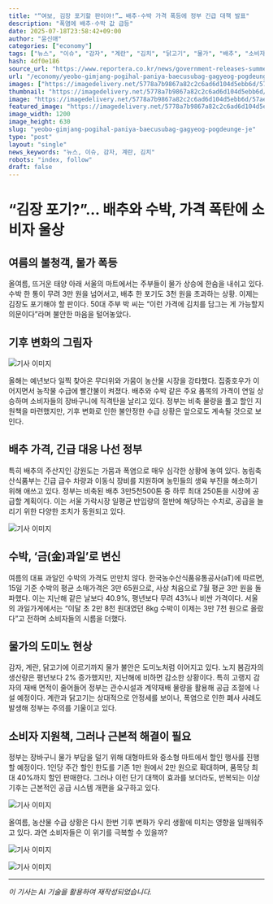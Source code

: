 ```yaml
---
title: "“여보, 김장 포기할 판이야!”… 배추·수박 가격 폭등에 정부 긴급 대책 발표"
description: "폭염에 배추·수박 값 급등"
date: 2025-07-18T23:58:42+09:00
author: "윤신애"
categories: ["economy"]
tags: ["뉴스", "이슈", "감자", "계란", "김치", "닭고기", "물가", "배추", "소비자물가", "수박", "정부", "할인", "농산물 가격", "이상기후"]
hash: 4df0e186
source_url: "https://www.reportera.co.kr/news/government-releases-summer-cabbage-reserves/"
url: "/economy/yeobo-gimjang-pogihal-paniya-baecusubag-gagyeog-pogdeunge-je/"
images: ["https://imagedelivery.net/5778a7b9867a82c2c6ad6d104d5ebb6d/57ae7aea-ebc4-4e7c-ad95-cf801f719100/public"]
thumbnail: "https://imagedelivery.net/5778a7b9867a82c2c6ad6d104d5ebb6d/57ae7aea-ebc4-4e7c-ad95-cf801f719100/public"
image: "https://imagedelivery.net/5778a7b9867a82c2c6ad6d104d5ebb6d/57ae7aea-ebc4-4e7c-ad95-cf801f719100/public"
featured_image: "https://imagedelivery.net/5778a7b9867a82c2c6ad6d104d5ebb6d/57ae7aea-ebc4-4e7c-ad95-cf801f719100/public"
image_width: 1200
image_height: 630
slug: "yeobo-gimjang-pogihal-paniya-baecusubag-gagyeog-pogdeunge-je"
type: "post"
layout: "single"
news_keywords: "뉴스, 이슈, 감자, 계란, 김치"
robots: "index, follow"
draft: false
---
```


# “김장 포기?”… 배추와 수박, 가격 폭탄에 소비자 울상

## 여름의 불청객, 물가 폭등

올여름, 뜨거운 태양 아래 서울의 마트에서는 주부들이 물가 상승에 한숨을 내쉬고 있다. 수박 한 통이 무려 3만 원을 넘어서고, 배추 한 포기도 3천 원을 초과하는 상황. 이제는 김장도 포기해야 할 판이다. 50대 주부 박 씨는 “이런 가격에 김치를 담그는 게 가능할지 의문이다”라며 불안한 마음을 털어놓았다.

## 기후 변화의 그림자


![기사 이미지](https://imagedelivery.net/5778a7b9867a82c2c6ad6d104d5ebb6d/7301a7d5-4368-490b-ebf9-ab90119b0700/public)


올해는 예년보다 일찍 찾아온 무더위와 가뭄이 농산물 시장을 강타했다. 집중호우가 이어지면서 농작물 수급에 빨간불이 켜졌다. 배추와 수박 같은 주요 품목의 가격이 연일 상승하며 소비자들의 장바구니에 직격탄을 날리고 있다. 정부는 비축 물량을 풀고 할인 지원책을 마련했지만, 기후 변화로 인한 불안정한 수급 상황은 앞으로도 계속될 것으로 보인다.

## 배추 가격, 긴급 대응 나선 정부

특히 배추의 주산지인 강원도는 가뭄과 폭염으로 매우 심각한 상황에 놓여 있다. 농림축산식품부는 긴급 급수 차량과 이동식 장비를 지원하며 농민들의 생육 부진을 해소하기 위해 애쓰고 있다. 정부는 비축된 배추 3만5천500톤 중 하루 최대 250톤을 시장에 공급할 계획이다. 이는 서울 가락시장 일평균 반입량의 절반에 해당하는 수치로, 공급을 늘리기 위한 다양한 조치가 동원되고 있다.


![기사 이미지](https://imagedelivery.net/5778a7b9867a82c2c6ad6d104d5ebb6d/0b91165b-0b33-4710-2904-e6e58aa1a300/public)


## 수박, ‘금(金)과일’로 변신

여름의 대표 과일인 수박의 가격도 만만치 않다. 한국농수산식품유통공사(aT)에 따르면, 15일 기준 수박의 평균 소매가격은 3만 65원으로, 사상 처음으로 7월 평균 3만 원을 돌파했다. 이는 지난해 같은 날보다 40.9%, 평년보다 무려 43%나 비싼 가격이다. 서울의 과일가게에서는 “이달 초 2만 8천 원대였던 8kg 수박이 이제는 3만 7천 원으로 올랐다”고 전하며 소비자들의 시름을 더했다.

## 물가의 도미노 현상

감자, 계란, 닭고기에 이르기까지 물가 불안은 도미노처럼 이어지고 있다. 노지 봄감자의 생산량은 평년보다 2% 증가했지만, 지난해에 비하면 감소한 상황이다. 특히 고랭지 감자의 재배 면적이 줄어들어 정부는 관수시설과 계약재배 물량을 활용해 공급 조절에 나설 예정이다. 계란과 닭고기는 상대적으로 안정세를 보이나, 폭염으로 인한 폐사 사례도 발생해 정부는 주의를 기울이고 있다.

## 소비자 지원책, 그러나 근본적 해결이 필요

정부는 장바구니 물가 부담을 덜기 위해 대형마트와 중소형 마트에서 할인 행사를 진행할 예정이다. 1인당 주간 할인 한도를 기존 1만 원에서 2만 원으로 확대하며, 품목당 최대 40%까지 할인 판매한다. 그러나 이런 단기 대책이 효과를 보더라도, 반복되는 이상기후는 근본적인 공급 시스템 개편을 요구하고 있다.


![기사 이미지](https://imagedelivery.net/5778a7b9867a82c2c6ad6d104d5ebb6d/6c8e725e-ced1-4098-d1a6-e6f9488fb500/public)


올여름, 농산물 수급 상황은 다시 한번 기후 변화가 우리 생활에 미치는 영향을 일깨워주고 있다. 과연 소비자들은 이 위기를 극복할 수 있을까?


![기사 이미지](https://imagedelivery.net/5778a7b9867a82c2c6ad6d104d5ebb6d/2a670005-6049-4e24-bee2-acbbd70d6900/public)



![기사 이미지](https://imagedelivery.net/5778a7b9867a82c2c6ad6d104d5ebb6d/57ae7aea-ebc4-4e7c-ad95-cf801f719100/public)


---
*이 기사는 AI 기술을 활용하여 재작성되었습니다.*
